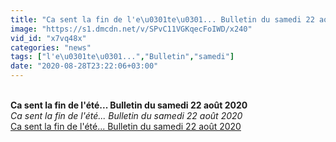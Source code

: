 ```yaml
---
title: "Ca sent la fin de l'e\u0301te\u0301... Bulletin du samedi 22 aou\u0302t 2020"
image: "https://s1.dmcdn.net/v/SPvC11VGKqecFoIWD/x240"
vid_id: "x7vq48x"
categories: "news"
tags: ["l'e\u0301te\u0301...","Bulletin","samedi"]
date: "2020-08-28T23:22:06+03:00"
---
```

<br><b>Ca sent la fin de l'été... Bulletin du samedi 22 août 2020</b><br> <i>Ca sent la fin de l'été... Bulletin du samedi 22 août 2020</i><br> <u>Ca sent la fin de l'été... Bulletin du samedi 22 août 2020</u>
